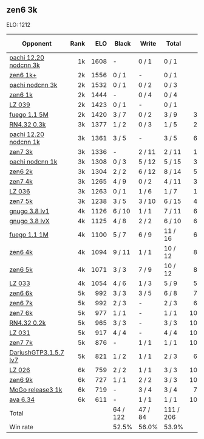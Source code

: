 ## zen6 3k ##

ELO: 1212

Opponent | Rank | ELO | Black | Write | Total | Win rate
---------|-----:|----:|-------|-------|-------|-------:
[pachi 12.20 nodcnn 3k](pachi%2012.20%20nodcnn%203k.md) | 1k | 1608 | - | 0 / 1 | 0 / 1 | 0.0%
[zen6 1k+](zen6%201k+.md) | 2k | 1556 | 0 / 1 | - | 0 / 1 | 0.0%
[pachi nodcnn 3k](pachi%20nodcnn%203k.md) | 2k | 1532 | 0 / 1 | 0 / 2 | 0 / 3 | 0.0%
[zen6 1k](zen6%201k.md) | 2k | 1444 | - | 0 / 4 | 0 / 4 | 0.0%
[LZ 039](LZ%20039.md) | 2k | 1423 | 0 / 1 | - | 0 / 1 | 0.0%
[fuego 1.1 5M](fuego%201.1%205M.md) | 2k | 1420 | 3 / 7 | 0 / 2 | 3 / 9 | 33.3%
[RN4.32 0.3k](RN4.32%200.3k.md) | 3k | 1377 | 1 / 2 | 0 / 3 | 1 / 5 | 20.0%
[pachi 12.20 nodcnn 1k](pachi%2012.20%20nodcnn%201k.md) | 3k | 1361 | 3 / 5 | - | 3 / 5 | 60.0%
[zen7 3k](zen7%203k.md) | 3k | 1336 | - | 2 / 11 | 2 / 11 | 18.2%
[pachi nodcnn 1k](pachi%20nodcnn%201k.md) | 3k | 1308 | 0 / 3 | 5 / 12 | 5 / 15 | 33.3%
[zen6 2k](zen6%202k.md) | 3k | 1304 | 2 / 2 | 6 / 12 | 8 / 14 | 57.1%
[zen7 4k](zen7%204k.md) | 3k | 1265 | 4 / 9 | 0 / 2 | 4 / 11 | 36.4%
[LZ 036](LZ%20036.md) | 3k | 1263 | 0 / 1 | 1 / 6 | 1 / 7 | 14.3%
[zen7 5k](zen7%205k.md) | 3k | 1238 | 3 / 5 | 3 / 10 | 6 / 15 | 40.0%
[gnugo 3.8 lv1](gnugo%203.8%20lv1.md) | 4k | 1126 | 6 / 10 | 1 / 1 | 7 / 11 | 63.6%
[gnugo 3.8 lvX](gnugo%203.8%20lvX.md) | 4k | 1125 | 4 / 8 | 2 / 2 | 6 / 10 | 60.0%
[fuego 1.1 1M](fuego%201.1%201M.md) | 4k | 1100 | 5 / 7 | 6 / 9 | 11 / 16 | 68.8%
[zen6 4k](zen6%204k.md) | 4k | 1094 | 9 / 11 | 1 / 1 | 10 / 12 | 83.3%
[zen6 5k](zen6%205k.md) | 4k | 1071 | 3 / 3 | 7 / 9 | 10 / 12 | 83.3%
[LZ 033](LZ%20033.md) | 4k | 1054 | 4 / 6 | 1 / 3 | 5 / 9 | 55.6%
[zen6 6k](zen6%206k.md) | 5k | 992 | 3 / 3 | 3 / 5 | 6 / 8 | 75.0%
[zen6 7k](zen6%207k.md) | 5k | 992 | 2 / 3 | - | 2 / 3 | 66.7%
[zen7 6k](zen7%206k.md) | 5k | 977 | 1 / 1 | - | 1 / 1 | 100.0%
[RN4.32 0.2k](RN4.32%200.2k.md) | 5k | 965 | 3 / 3 | - | 3 / 3 | 100.0%
[LZ 031](LZ%20031.md) | 5k | 917 | 4 / 4 | - | 4 / 4 | 100.0%
[zen7 7k](zen7%207k.md) | 5k | 876 | - | 1 / 1 | 1 / 1 | 100.0%
[DariushGTP3.1.5.7 lv7](DariushGTP3.1.5.7%20lv7.md) | 5k | 821 | 1 / 2 | 1 / 1 | 2 / 3 | 66.7%
[LZ 026](LZ%20026.md) | 6k | 759 | 2 / 2 | 1 / 1 | 3 / 3 | 100.0%
[zen6 9k](zen6%209k.md) | 6k | 727 | 1 / 1 | 2 / 2 | 3 / 3 | 100.0%
[MoGo release3 1k](MoGo%20release3%201k.md) | 6k | 719 | - | 3 / 4 | 3 / 4 | 75.0%
[aya 6.34](aya%206.34.md) | 6k | 611 | - | 1 / 1 | 1 / 1 | 100.0%
Total | | | 64 / 122 | 47 / 84 | 111 / 206 | 
Win rate| | | 52.5% | 56.0% | 53.9% | 

